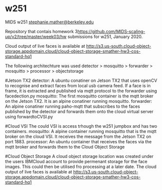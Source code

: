 # w251
MIDS w251
stephanie.mather@berkeley.edu

Repository that contais homework 3<https://github.com/MIDS-scaling-up/v2/tree/master/week03/hw> submissions for w251, January 2020.

Cloud output of live faces is available at http://s3.us-south.cloud-object-storage.appdomain.cloud/cloud-object-storage-smather-hw3-cos-standard-hq1


The following architechture was used
detector > mosquitto > forwarder > mosquitto > processor > objectstorage

#Jetson TX2
detector: A ubuntu conatiner on Jetson TX2 that uses openCV to recognise and extract faces from local usb camera feed. If a face is in frame, it is extracted and published via mqtt protocol to the forwarder using facedection.py 
mosquitto: The first mosquitto container is the mqtt broker on the Jetson TX2. It is an alpine conatiner running mosquitto.
forwarder: An alpine conatiner running paho-mqtt that subscribes to the faces published by the detector and forwards them onto the cloud virtual server using forwardtoCVSI.py

#Cloud VSI
The could VSI is access trhough the w251 jumpbox and has two containers.
mosquitto: A alpine container running mosquitto that is the mqtt broker on the cloud VSI. It receives the message from the Jetson TX2 on port 1883.
processor: An ubuntu container that receives the faces via the mqtt broker and forwards them to the Cloud Object Storage

#Cloud Object Storage
A cloud object storage location was created under the users IBMCloud account to provide permenant storage for the face images. This could then be utilised fro processing at a later date. The cloud output of live faces is available at <http://s3.us-south.cloud-object-storage.appdomain.cloud/cloud-object-storage-smather-hw3-cos-standard-hq1>

